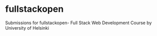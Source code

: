 # fullstackopen
Submissions for fullstackopen- Full Stack Web Development Course by University of Helsinki 
